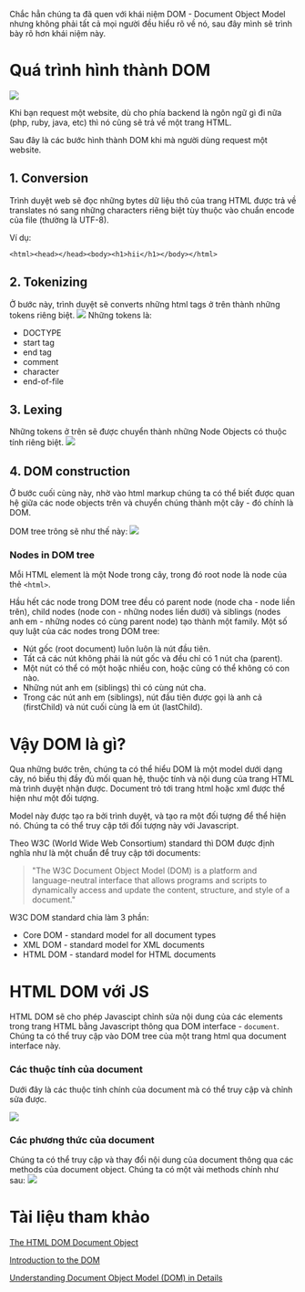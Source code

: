 Chắc hẳn chúng ta đã quen với khái niệm DOM - Document Object Model nhưng không phải tất cả mọi người đều hiểu rõ về nó, sau đây mình sẽ trình bày rõ hơn khái niệm này.

# Quá trình hình thành DOM
![](https://images.viblo.asia/fa5264cd-8f81-49be-9711-daf1d06f3268.png)

Khi bạn request một website, dù cho phía backend là ngôn ngữ gì đi nữa (php, ruby, java, etc) thì nó cũng sẽ trả về một trang HTML.

Sau đây là các bước hình thành DOM khi mà người dùng request một website. 

## 1. Conversion
Trình duyệt web sẽ đọc những bytes dữ liệu thô của trang HTML được trả về translates nó sang những characters riêng biệt tùy thuộc vào chuẩn encode của file (thường là UTF-8).

Ví dụ: 

`<html><head></head><body><h1>hii</h1></body></html>`
## 2. Tokenizing
Ở bước này, trình duyệt sẽ converts những html tags ở trên thành những tokens riêng biệt.
![](https://images.viblo.asia/b12c5895-3da0-4716-9b15-25e19ff76bf2.jpg)
Những tokens là: 
* DOCTYPE
* start tag
* end tag
* comment
* character
* end-of-file
## 3. Lexing
Những tokens ở trên sẽ được chuyển thành những Node Objects có thuộc tính riêng biệt.
![](https://images.viblo.asia/42480acb-ed10-4ced-b1dd-abac8b02ef0b.jpg)
## 4. DOM construction
Ở bước cuối cùng này, nhờ vào html markup chúng ta có thể biết được quan hệ giữa các node objects trên và chuyển chúng thành một cây - đó chính là DOM. 

DOM tree trông sẽ như thế này: 
![](https://images.viblo.asia/d1d58227-935b-4ea8-8e54-af1538f8bcb3.jpg)

### Nodes in DOM tree
Mỗi HTML element là một Node trong cây, trong đó root node là node của thẻ `<html>`.

Hầu hết các node trong DOM tree đều có parent node (node cha - node liền trên), child nodes (node con - những nodes liền dưới) và siblings (nodes anh em - những nodes có cùng parent node) tạo thành một family.
Một số quy luật của các nodes trong DOM tree: 
* Nút gốc (root document) luôn luôn là nút đầu tiên.
* Tất cả các nút không phải là nút gốc và đều chỉ có 1 nút cha (parent).
* Một nút có thể có một hoặc nhiều con, hoặc cũng có thể không có con nào.
* Những nút anh em (siblings) thì có cùng nút cha.
* Trong các nút anh em (siblings), nút đầu tiên được gọi là anh cả (firstChild) và nút cuối cùng là em út (lastChild).


# Vậy DOM là gì?
Qua những bước trên, chúng ta có thể hiểu DOM là một model dưới dạng cây, nó biểu thị đầy đủ mối quan hệ, thuộc tính và nội dung của trang HTML mà trình duyệt nhận được. Document trỏ tới trang html hoặc xml được thể hiện như một đối tượng.  

Model này được tạo ra bởi trình duyệt, và tạo ra một đối tượng để thể hiện nó. Chúng ta có thể truy cập tới đối tượng này với Javascript.

Theo W3C (World Wide Web Consortium) standard thì DOM được định nghĩa như là một chuẩn để truy cập tới documents:

> "The W3C Document Object Model (DOM) is a platform and language-neutral interface that allows programs and scripts to dynamically access and update the content, structure, and style of a document."

W3C DOM standard chia làm 3 phần:
* Core DOM - standard model for all document types
* XML DOM - standard model for XML documents
* HTML DOM - standard model for HTML documents

# HTML DOM với  JS 
HTML DOM sẽ cho phép Javascipt chỉnh sửa nội dung của các elements trong trang HTML bằng Javascript thông qua DOM interface - `document`. Chúng ta có thể truy cập vào DOM tree của một trang html qua document interface này. 
### Các thuộc tính của document  
Dưới đây là các thuộc tính chính của document mà có thể truy cập và chỉnh sửa được.

![](https://images.viblo.asia/91c19646-676b-40e4-9c1d-53de71c518c0.jpg)

### Các phương thức của document  
Chúng ta có thể truy cập và thay đổi nội dung của document thông qua các methods của document object. Chúng ta có một vài methods chính như sau:
![](https://images.viblo.asia/b5f8bc2e-6bb0-469b-bace-7e538c4c1cf9.png)
# Tài liệu tham khảo
[The HTML DOM Document Object](https://www.w3schools.com/js/js_htmldom.asp) 

[Introduction to the DOM ](https://developer.mozilla.org/en-US/docs/Web/API/Document_Object_Model/Introduction)

[Understanding Document Object Model (DOM) in Details](https://www.hongkiat.com/blog/understanding-document-object-model/)